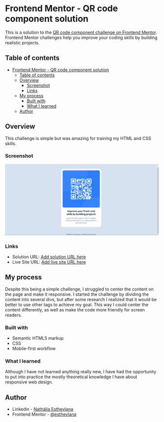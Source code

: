 # Frontend Mentor - QR code component solution

This is a solution to the [QR code component challenge on Frontend Mentor](https://www.frontendmentor.io/challenges/qr-code-component-iux_sIO_H). Frontend Mentor challenges help you improve your coding skills by building realistic projects. 

## Table of contents

- [Frontend Mentor - QR code component solution](#frontend-mentor---qr-code-component-solution)
  - [Table of contents](#table-of-contents)
  - [Overview](#overview)
    - [Screenshot](#screenshot)
    - [Links](#links)
  - [My process](#my-process)
    - [Built with](#built-with)
    - [What I learned](#what-i-learned)
  - [Author](#author)


## Overview

This challenge is simple but was amazing for training my HTML and CSS skills.

### Screenshot

![](/images/screenshot.png)

### Links

- Solution URL: [Add solution URL here](https://your-solution-url.com)
- Live Site URL: [Add live site URL here](https://your-live-site-url.com)

## My process

Despite this being a simple challenge, I struggled to center the content on the page and make it responsive. I started the challenge by dividing the content into several divs, but after some research I realized that it would be better to use other tags to achieve my goal. This way I could center the content differently, as well as make the code more friendly for screen readers.

### Built with

- Semantic HTML5 markup
- CSS
- Mobile-first workflow

### What I learned

Although I have not learned anything really new, I have had the opportunity to put into practice the mostly theoretical knowledge I have about responsive web design.


## Author

- Linkedin - [Nathália Esthevlana](https://www.linkedin.com/in/nathalia-esthevlana/)
- Frontend Mentor - [@esthevlana](https://www.frontendmentor.io/profile/esthevlana)

